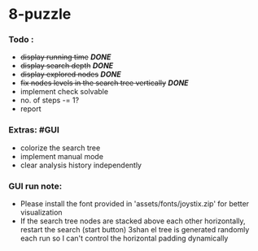 # 8-puzzle

### Todo :
- ~~display running time~~ ***DONE*** 
- ~~display search depth~~ ***DONE***
- ~~display explored nodes~~ ***DONE***
- ~~fix nodes levels in the search tree vertically~~ ***DONE***
- implement check solvable
- no. of steps -= 1?
- report

### Extras: #GUI 
- colorize the search tree
- implement manual mode
- clear analysis history independently

### GUI run note:
- Please install the font provided in 'assets/fonts/joystix.zip' for better visualization
- If the search tree nodes are stacked above each other horizontally, restart the search (start button) 3shan el tree is generated randomly each run so I can't control the horizontal padding dynamically
